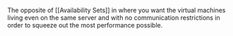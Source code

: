 The opposite of [[Availability Sets]] in where you want the virtual machines living even on the same server and with no communication restrictions in order to squeeze out the most performance possible.

